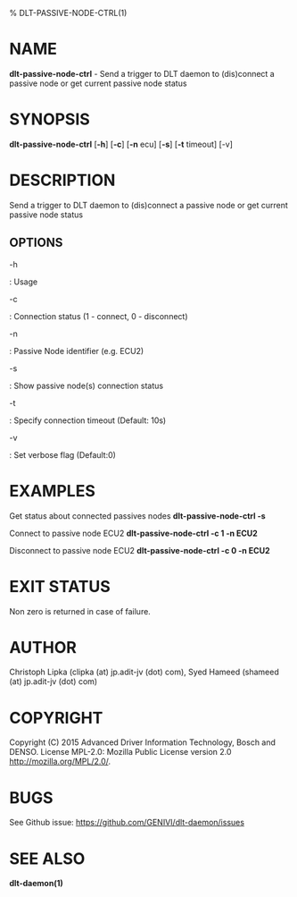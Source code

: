 % DLT-PASSIVE-NODE-CTRL(1)

# NAME

**dlt-passive-node-ctrl** - Send a trigger to DLT daemon to (dis)connect a passive node or get current passive node status

# SYNOPSIS

**dlt-passive-node-ctrl** \[**-h**\] \[**-c**\] \[**-n** ecu\] \[**-s**\] \[**-t** timeout\] \[-v\]

# DESCRIPTION

Send a trigger to DLT daemon to (dis)connect a passive node or get current passive node status

## OPTIONS

-h

:   Usage

-c

:    Connection status (1 - connect, 0 - disconnect)

-n

:   Passive Node identifier (e.g. ECU2)

-s

:   Show passive node(s) connection status

-t

:   Specify connection timeout (Default: 10s)

-v

:   Set verbose flag (Default:0)

# EXAMPLES

Get status about connected passives nodes
    **dlt-passive-node-ctrl -s**

Connect to passive node ECU2
    **dlt-passive-node-ctrl -c 1 -n ECU2**

Disconnect to passive node ECU2
    **dlt-passive-node-ctrl -c 0 -n ECU2**

# EXIT STATUS

Non zero is returned in case of failure.

# AUTHOR

Christoph Lipka (clipka (at) jp.adit-jv (dot) com), Syed Hameed (shameed (at) jp.adit-jv (dot) com)

# COPYRIGHT

Copyright (C) 2015 Advanced Driver Information Technology, Bosch and DENSO. License MPL-2.0: Mozilla Public License version 2.0 <http://mozilla.org/MPL/2.0/>.

# BUGS

See Github issue: <https://github.com/GENIVI/dlt-daemon/issues>

# SEE ALSO

**dlt-daemon(1)**
